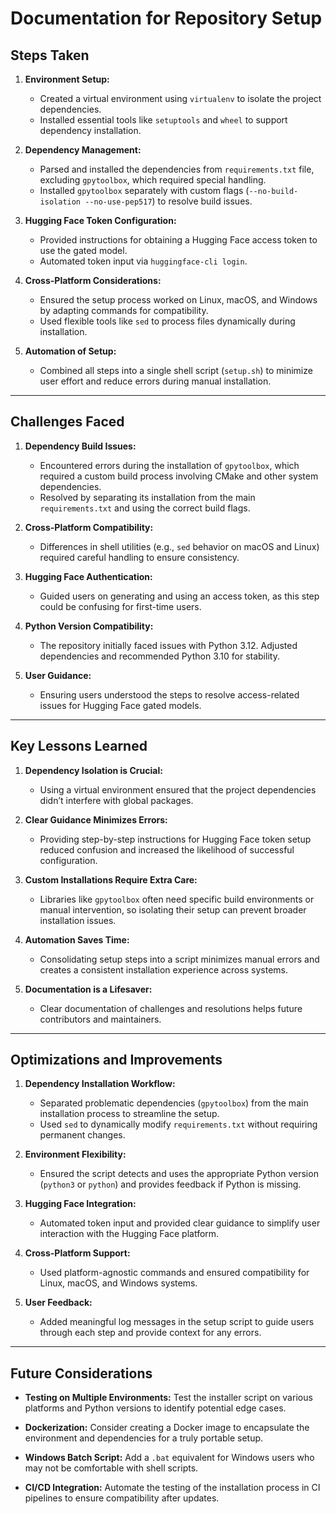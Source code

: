 # Documentation for Repository Setup

## **Steps Taken**

1. **Environment Setup:**
   - Created a virtual environment using `virtualenv` to isolate the project dependencies.
   - Installed essential tools like `setuptools` and `wheel` to support dependency installation.

2. **Dependency Management:**
   - Parsed and installed the dependencies from `requirements.txt` file, excluding `gpytoolbox`, which required special handling.
   - Installed `gpytoolbox` separately with custom flags (`--no-build-isolation --no-use-pep517`) to resolve build issues.

3. **Hugging Face Token Configuration:**
   - Provided instructions for obtaining a Hugging Face access token to use the gated model.
   - Automated token input via `huggingface-cli login`.

4. **Cross-Platform Considerations:**
   - Ensured the setup process worked on Linux, macOS, and Windows by adapting commands for compatibility.
   - Used flexible tools like `sed` to process files dynamically during installation.

5. **Automation of Setup:**
   - Combined all steps into a single shell script (`setup.sh`) to minimize user effort and reduce errors during manual installation.

---

## **Challenges Faced**

1. **Dependency Build Issues:**
   - Encountered errors during the installation of `gpytoolbox`, which required a custom build process involving CMake and other system dependencies.
   - Resolved by separating its installation from the main `requirements.txt` and using the correct build flags.

2. **Cross-Platform Compatibility:**
   - Differences in shell utilities (e.g., `sed` behavior on macOS and Linux) required careful handling to ensure consistency.

3. **Hugging Face Authentication:**
   - Guided users on generating and using an access token, as this step could be confusing for first-time users.

4. **Python Version Compatibility:**
   - The repository initially faced issues with Python 3.12. Adjusted dependencies and recommended Python 3.10 for stability.

5. **User Guidance:**
   - Ensuring users understood the steps to resolve access-related issues for Hugging Face gated models.

---

## **Key Lessons Learned**

1. **Dependency Isolation is Crucial:**
   - Using a virtual environment ensured that the project dependencies didn’t interfere with global packages.

2. **Clear Guidance Minimizes Errors:**
   - Providing step-by-step instructions for Hugging Face token setup reduced confusion and increased the likelihood of successful configuration.

3. **Custom Installations Require Extra Care:**
   - Libraries like `gpytoolbox` often need specific build environments or manual intervention, so isolating their setup can prevent broader installation issues.

4. **Automation Saves Time:**
   - Consolidating setup steps into a script minimizes manual errors and creates a consistent installation experience across systems.

5. **Documentation is a Lifesaver:**
   - Clear documentation of challenges and resolutions helps future contributors and maintainers.

---

## **Optimizations and Improvements**

1. **Dependency Installation Workflow:**
   - Separated problematic dependencies (`gpytoolbox`) from the main installation process to streamline the setup.
   - Used `sed` to dynamically modify `requirements.txt` without requiring permanent changes.

2. **Environment Flexibility:**
   - Ensured the script detects and uses the appropriate Python version (`python3` or `python`) and provides feedback if Python is missing.

3. **Hugging Face Integration:**
   - Automated token input and provided clear guidance to simplify user interaction with the Hugging Face platform.

4. **Cross-Platform Support:**
   - Used platform-agnostic commands and ensured compatibility for Linux, macOS, and Windows systems.

5. **User Feedback:**
   - Added meaningful log messages in the setup script to guide users through each step and provide context for any errors.

---

## **Future Considerations**

- **Testing on Multiple Environments:**
  Test the installer script on various platforms and Python versions to identify potential edge cases.
  
- **Dockerization:**
  Consider creating a Docker image to encapsulate the environment and dependencies for a truly portable setup.

- **Windows Batch Script:**
  Add a `.bat` equivalent for Windows users who may not be comfortable with shell scripts.

- **CI/CD Integration:**
  Automate the testing of the installation process in CI pipelines to ensure compatibility after updates.